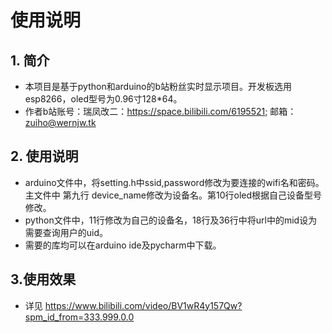 # 使用说明
## 1. 简介
* 本项目是基于python和arduino的b站粉丝实时显示项目。开发板选用esp8266，oled型号为0.96寸128*64。
* 作者b站账号：瑞凤改二：https://space.bilibili.com/6195521; 邮箱：zuiho@wernjw.tk
## 2. 使用说明
* arduino文件中，将setting.h中ssid,password修改为要连接的wifi名和密码。主文件中 第九行 device_name修改为设备名。第10行oled根据自己设备型号修改。
* python文件中，11行修改为自己的设备名，18行及36行中将url中的mid设为需要查询用户的uid。
* 需要的库均可以在arduino ide及pycharm中下载。
## 3.使用效果
* 详见 https://www.bilibili.com/video/BV1wR4y157Qw?spm_id_from=333.999.0.0